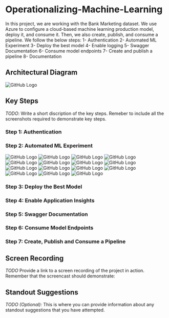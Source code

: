 # Operationalizing-Machine-Learning
In this project, we are working with the Bank Marketing dataset. We use Azure to configure a cloud-based machine learning production model, deploy it, and consume it. Then, we also create, publish, and consume a pipeline. 
We follow the below steps:
1- Authentication
2- Automated ML Experiment
3- Deploy the best model
4- Enable logging
5- Swagger Documentation
6- Consume model endpoints
7- Create and publish a pipeline
8- Documentation


## Architectural Diagram
![GitHub Logo](/Screenshots/Diagramme.PNG)

## Key Steps
*TODO*: Write a short discription of the key steps. Remeber to include all the screenshots required to demonstrate key steps. 
### Step 1: Authentication

### Step 2: Automated ML Experiment
![GitHub Logo](/Screenshots/step2-1.PNG)
![GitHub Logo](/Screenshots/step2-2.PNG)
![GitHub Logo](/Screenshots/Step2-3.PNG)
![GitHub Logo](/Screenshots/Step2-4.PNG)
![GitHub Logo](/Screenshots/Step2-5.PNG)
![GitHub Logo](/Screenshots/Step2-6.PNG)
![GitHub Logo](/Screenshots/Step2-7.PNG)
![GitHub Logo](/Screenshots/Step2-8.PNG)
![GitHub Logo](/Screenshots/Step2-9.PNG)
![GitHub Logo](/Screenshots/Step2-10.PNG)
![GitHub Logo](/Screenshots/Step2-11.PNG)
![GitHub Logo](/Screenshots/Step2-12.PNG)
![GitHub Logo](/Screenshots/Step2-13.PNG)
![GitHub Logo](/Screenshots/Step2-14.PNG)
![GitHub Logo](/Screenshots/Step2-15.PNG)
### Step 3: Deploy the Best Model
### Step 4: Enable Application Insights
### Step 5: Swagger Documentation
### Step 6: Consume Model Endpoints
### Step 7: Create, Publish and Consume a Pipeline
###
###
###


## Screen Recording
*TODO* Provide a link to a screen recording of the project in action. Remember that the screencast should demonstrate:

## Standout Suggestions
*TODO (Optional):* This is where you can provide information about any standout suggestions that you have attempted.
